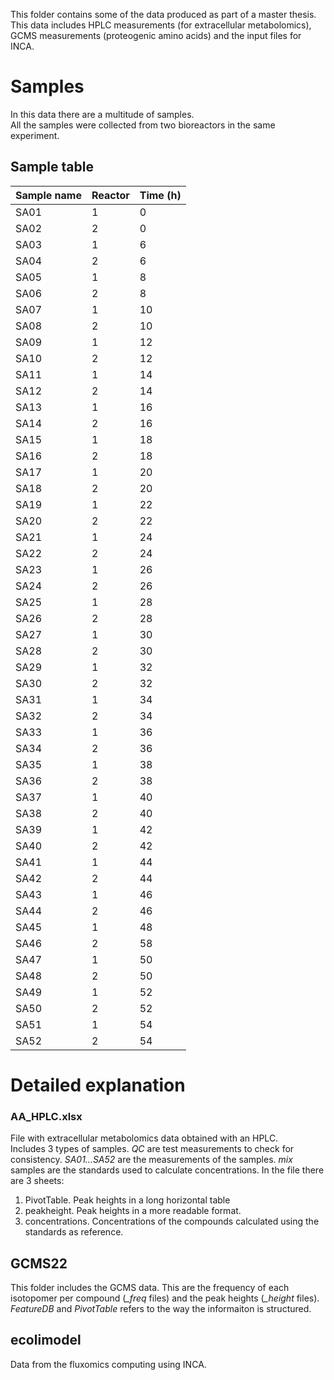 This folder contains some of the data produced as part of a master thesis.  
This data includes HPLC measurements (for extracellular metabolomics), GCMS measurements (proteogenic amino acids) and the input files for INCA.

# Samples
In this data there are a multitude of samples.  
All the samples were collected from two bioreactors in the same experiment.
## Sample table
| Sample name | Reactor | Time (h) |
| --- | --- | --- |
| SA01 | 1 | 0 |
| SA02 | 2 | 0 |
| SA03 | 1 | 6 |
| SA04 | 2 | 6 |
| SA05 | 1 | 8 |
| SA06 | 2 | 8 |
| SA07 | 1 | 10 |
| SA08 | 2 | 10 |
| SA09 | 1 | 12 |
| SA10 | 2 | 12 |
| SA11 | 1 | 14 |
| SA12 | 2 | 14 |
| SA13 | 1 | 16 |
| SA14 | 2 | 16 |
| SA15 | 1 | 18 |
| SA16 | 2 | 18 |
| SA17 | 1 | 20 |
| SA18 | 2 | 20 |
| SA19 | 1 | 22 |
| SA20 | 2 | 22 |
| SA21 | 1 | 24 |
| SA22 | 2 | 24 |
| SA23 | 1 | 26 |
| SA24 | 2 | 26 |
| SA25 | 1 | 28 |
| SA26 | 2 | 28 |
| SA27 | 1 | 30 |
| SA28 | 2 | 30 |
| SA29 | 1 | 32 |
| SA30 | 2 | 32 |
| SA31 | 1 | 34 |
| SA32 | 2 | 34 |
| SA33 | 1 | 36 |
| SA34 | 2 | 36 |
| SA35 | 1 | 38 |
| SA36 | 2 | 38 |
| SA37 | 1 | 40 |
| SA38 | 2 | 40 |
| SA39 | 1 | 42 |
| SA40 | 2 | 42 |
| SA41 | 1 | 44 |
| SA42 | 2 | 44 |
| SA43 | 1 | 46 |
| SA44 | 2 | 46 |
| SA45 | 1 | 48 |
| SA46 | 2 | 58 |
| SA47 | 1 | 50 |
| SA48 | 2 | 50 |
| SA49 | 1 | 52 |
| SA50 | 2 | 52 |
| SA51 | 1 | 54 |
| SA52 | 2 | 54 |

# Detailed explanation

### AA_HPLC.xlsx
File with extracellular metabolomics data obtained with an HPLC.  
Includes 3 types of samples. *QC* are test measurements to check for consistency. *SA01...SA52* are the measurements of the samples. *mix* samples are the standards used to calculate concentrations.
In the file there are 3 sheets:
1. PivotTable. Peak heights in a long horizontal table
2. peakheight. Peak heights in a more readable format.
3. concentrations. Concentrations of the compounds calculated using the standards as reference.

## GCMS22
This folder includes the GCMS data. This are the frequency of each isotopomer per compound (*_freq* files) and the peak heights (*_height* files).  
*FeatureDB* and *PivotTable* refers to the way the informaiton is structured.

## ecolimodel
Data from the fluxomics computing using INCA.
